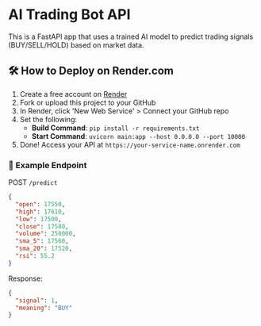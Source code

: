 
# AI Trading Bot API

This is a FastAPI app that uses a trained AI model to predict trading signals (BUY/SELL/HOLD) based on market data.

## 🛠️ How to Deploy on Render.com

1. Create a free account on [Render](https://render.com/)
2. Fork or upload this project to your GitHub
3. In Render, click 'New Web Service' > Connect your GitHub repo
4. Set the following:
   - **Build Command**: `pip install -r requirements.txt`
   - **Start Command**: `uvicorn main:app --host 0.0.0.0 --port 10000`
5. Done! Access your API at `https://your-service-name.onrender.com`

### 🔗 Example Endpoint

POST `/predict`

```json
{
  "open": 17550,
  "high": 17610,
  "low": 17500,
  "close": 17580,
  "volume": 250000,
  "sma_5": 17560,
  "sma_20": 17520,
  "rsi": 55.2
}
```

Response:
```json
{
  "signal": 1,
  "meaning": "BUY"
}
```
